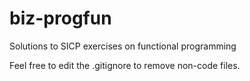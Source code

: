 # biz-progfun
Solutions to SICP exercises on functional programming

Feel free to edit the .gitignore to remove non-code files.
